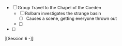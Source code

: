 - [ ] Group Travel to the Chapel of the Coeden
	- [ ] Rolbam investigates the strange basin
		- [ ] Causes a scene, getting everyone thrown out
	- [ ] 
- [ ] 

[[Session 6 -]]